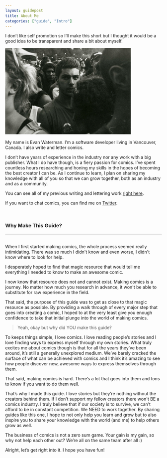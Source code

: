 ```yaml
---
layout: guidepost
title: About Me
categories: ["guide", "Intro"]
---
```


I don’t like self promotion so I’ll make this short but I thought it would be a good idea to be transparent and share a bit about myself.

![](/images/guide/me.jpg)

My name is Evan Waterman. I’m a software developer living in Vancouver, Canada. I also write and letter comics.

I don’t have years of experience in the industry nor any work with a big publisher. What I do have though, is a fiery passion for comics. I’ve spent countless hours researching and honing my skills in the hopes of becoming the best creator I can be. As I continue to learn, I plan on sharing my knowledge with all of you so that we can grow together, both as an industry and as a community.

You can see all of my previous writing and lettering work [right here](https://evanjwaterman.com/comic/).

If you want to chat comics, you can find me on [Twitter](https://twitter.com/Evan_Waterman).

<br>

### Why Make This Guide?

<hr><br>
When I first started making comics, the whole process seemed really intimidating. There was so much I didn't know and even worse, I didn't know where to look for help.

I desperately hoped to find that magic resource that would tell me everything I needed to know to make an awesome comic.

I now know that resource does not and cannot exist. Making comics is a journey. No matter how much you research in advance, it won't be able to substitute for raw experience in the field.

That said, the purpose of this guide was to get as close to that magic resource as possible. By providing a walk through of every major step that goes into creating a comic, I hoped to at the very least give you enough confidence to take that initial plunge into the world of making comics.

> Yeah, okay but why did YOU make this guide?

To keeps things simple, I love comics. I love reading people’s stories and I love finding ways to express myself through my own stories. What truly excites me about comics though is that for all the years they’ve been around, it’s still a generally unexplored medium. We’ve barely cracked the surface of what can be achieved with comics and I think it’s amazing to see how people discover new, awesome ways to express themselves through them.

That said, making comics is hard. There’s a lot that goes into them and tons to know if you want to do them well.

That’s why I made this guide. I love stories but they’re nothing without the creators behind them. If I don’t support my fellow creators there won't BE a comics industry. I truly believe that if our society is to survive, we can’t afford to be in constant competition. We NEED to work together. By sharing guides like this one, I hope to not only help you learn and grow but to also inspire you to share your knowledge with the world (and me) to help others grow as well.

The business of comics is not a zero sum game. Your gain is my gain, so why not help each other out? We’re all on the same team after all :)

Alright, let’s get right into it. I hope you have fun!